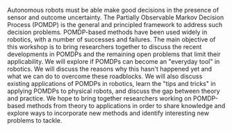 <p>
Autonomous robots must be able make good decisions in the presence of sensor
and outcome uncertainty. The Partially Observable Markov Decision Process
(POMDP) is the general and principled framework to address such decision
problems. POMDP-based methods have been used widely in robotics, with a number
of successes and failures. The main objective of this workshop is to bring
researchers together to discuss the recent developments in POMDPs and the
remaining open problems that limit their applicability. We will explore if
POMDPs can become an "everyday tool" in robotics. We will discuss the reasons
why this hasn't happened yet and what we can do to overcome these roadblocks.
We will also discuss existing applications of POMDPs in robotics, learn the
"tips and tricks" in applying POMDPs to physical robots, and discuss the gap
between theory and practice. We hope to bring together researchers working on
POMDP-based methods from theory to applications in order to share knowledge and
explore ways to incorporate new methods and identify interesting new problems
to tackle.
</p>

